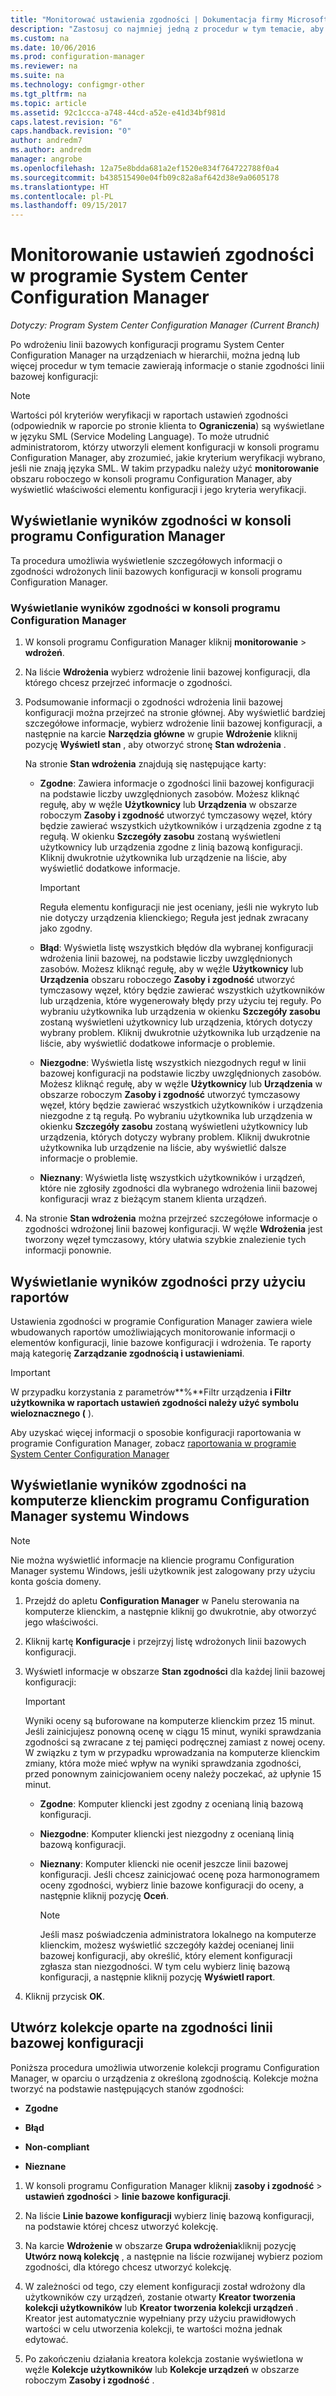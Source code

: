 ```yaml
---
title: "Monitorować ustawienia zgodności | Dokumentacja firmy Microsoft"
description: "Zastosuj co najmniej jedną z procedur w tym temacie, aby wyświetlić stan zgodności linii bazowej konfiguracji."
ms.custom: na
ms.date: 10/06/2016
ms.prod: configuration-manager
ms.reviewer: na
ms.suite: na
ms.technology: configmgr-other
ms.tgt_pltfrm: na
ms.topic: article
ms.assetid: 92c1ccca-a748-44cd-a52e-e41d34bf981d
caps.latest.revision: "6"
caps.handback.revision: "0"
author: andredm7
ms.author: andredm
manager: angrobe
ms.openlocfilehash: 12a75e8bdda681a2ef1520e834f764722788f0a4
ms.sourcegitcommit: b438515490e04fb09c82a8af642d38e9a0605178
ms.translationtype: HT
ms.contentlocale: pl-PL
ms.lasthandoff: 09/15/2017
---
```

# <a name="monitor-compliance-settings-in-system-center-configuration-manager"></a>Monitorowanie ustawień zgodności w programie System Center Configuration Manager

*Dotyczy: Program System Center Configuration Manager (Current Branch)*

Po wdrożeniu linii bazowych konfiguracji programu System Center Configuration Manager na urządzeniach w hierarchii, można jedną lub więcej procedur w tym temacie zawierają informacje o stanie zgodności linii bazowej konfiguracji:

> [!NOTE]  
>  Wartości pól kryteriów weryfikacji w raportach ustawień zgodności (odpowiednik w raporcie po stronie klienta to **Ograniczenia**) są wyświetlane w języku SML (Service Modeling Language). To może utrudnić administratorom, którzy utworzyli element konfiguracji w konsoli programu Configuration Manager, aby zrozumieć, jakie kryterium weryfikacji wybrano, jeśli nie znają języka SML. W takim przypadku należy użyć **monitorowanie** obszaru roboczego w konsoli programu Configuration Manager, aby wyświetlić właściwości elementu konfiguracji i jego kryteria weryfikacji.  

##  <a name="view-compliance-results-in-the-configuration-manager-console"></a>Wyświetlanie wyników zgodności w konsoli programu Configuration Manager  
 Ta procedura umożliwia wyświetlenie szczegółowych informacji o zgodności wdrożonych linii bazowych konfiguracji w konsoli programu Configuration Manager.  

### <a name="view-compliance-results-in-the-configuration-manager-console"></a>Wyświetlanie wyników zgodności w konsoli programu Configuration Manager  

1.  W konsoli programu Configuration Manager kliknij **monitorowanie** > **wdrożeń**.  

3.  Na liście **Wdrożenia** wybierz wdrożenie linii bazowej konfiguracji, dla którego chcesz przejrzeć informacje o zgodności.  

4.  Podsumowanie informacji o zgodności wdrożenia linii bazowej konfiguracji można przejrzeć na stronie głównej. Aby wyświetlić bardziej szczegółowe informacje, wybierz wdrożenie linii bazowej konfiguracji, a następnie na karcie **Narzędzia główne** w grupie **Wdrożenie** kliknij pozycję **Wyświetl stan** , aby otworzyć stronę **Stan wdrożenia** .  

     Na stronie **Stan wdrożenia** znajdują się następujące karty:  

    -   **Zgodne**: Zawiera informacje o zgodności linii bazowej konfiguracji na podstawie liczby uwzględnionych zasobów. Możesz kliknąć regułę, aby w węźle **Użytkownicy** lub **Urządzenia** w obszarze roboczym **Zasoby i zgodność** utworzyć tymczasowy węzeł, który będzie zawierać wszystkich użytkowników i urządzenia zgodne z tą regułą. W okienku **Szczegóły zasobu** zostaną wyświetleni użytkownicy lub urządzenia zgodne z linią bazową konfiguracji. Kliknij dwukrotnie użytkownika lub urządzenie na liście, aby wyświetlić dodatkowe informacje.  

        > [!IMPORTANT]  
        >  Reguła elementu konfiguracji nie jest oceniany, jeśli nie wykryto lub nie dotyczy urządzenia klienckiego; Reguła jest jednak zwracany jako zgodny.  

    -   **Błąd**: Wyświetla listę wszystkich błędów dla wybranej konfiguracji wdrożenia linii bazowej, na podstawie liczby uwzględnionych zasobów. Możesz kliknąć regułę, aby w węźle **Użytkownicy** lub **Urządzenia** obszaru roboczego **Zasoby i zgodność** utworzyć tymczasowy węzeł, który będzie zawierać wszystkich użytkowników lub urządzenia, które wygenerowały błędy przy użyciu tej reguły. Po wybraniu użytkownika lub urządzenia w okienku **Szczegóły zasobu** zostaną wyświetleni użytkownicy lub urządzenia, których dotyczy wybrany problem. Kliknij dwukrotnie użytkownika lub urządzenie na liście, aby wyświetlić dodatkowe informacje o problemie.  

    -   **Niezgodne**: Wyświetla listę wszystkich niezgodnych reguł w linii bazowej konfiguracji na podstawie liczby uwzględnionych zasobów. Możesz kliknąć regułę, aby w węźle **Użytkownicy** lub **Urządzenia** w obszarze roboczym **Zasoby i zgodność** utworzyć tymczasowy węzeł, który będzie zawierać wszystkich użytkowników i urządzenia niezgodne z tą regułą. Po wybraniu użytkownika lub urządzenia w okienku **Szczegóły zasobu** zostaną wyświetleni użytkownicy lub urządzenia, których dotyczy wybrany problem. Kliknij dwukrotnie użytkownika lub urządzenie na liście, aby wyświetlić dalsze informacje o problemie.  

    -   **Nieznany**: Wyświetla listę wszystkich użytkowników i urządzeń, które nie zgłosiły zgodności dla wybranego wdrożenia linii bazowej konfiguracji wraz z bieżącym stanem klienta urządzeń.  

5.  Na stronie **Stan wdrożenia** można przejrzeć szczegółowe informacje o zgodności wdrożonej linii bazowej konfiguracji. W węźle **Wdrożenia** jest tworzony węzeł tymczasowy, który ułatwia szybkie znalezienie tych informacji ponownie.  

##  <a name="view-compliance-results-by-using-reports"></a>Wyświetlanie wyników zgodności przy użyciu raportów  
 Ustawienia zgodności w programie Configuration Manager zawiera wiele wbudowanych raportów umożliwiających monitorowanie informacji o elementów konfiguracji, linie bazowe konfiguracji i wdrożenia. Te raporty mają kategorię **Zarządzanie zgodnością i ustawieniami**.  

> [!IMPORTANT]  
>  W przypadku korzystania z parametrów**%**Filtr urządzenia **i Filtr użytkownika w raportach ustawień zgodności należy użyć symbolu wieloznacznego (** ).  

 Aby uzyskać więcej informacji o sposobie konfiguracji raportowania w programie Configuration Manager, zobacz [raportowania w programie System Center Configuration Manager](../../core/servers/manage/reporting.md)  

##  <a name="view-compliance-results-on-a-configuration-manager-windows-client-computer"></a>Wyświetlanie wyników zgodności na komputerze klienckim programu Configuration Manager systemu Windows

> [!NOTE]  
>  Nie można wyświetlić informacje na kliencie programu Configuration Manager systemu Windows, jeśli użytkownik jest zalogowany przy użyciu konta gościa domeny.    

1.  Przejdź do apletu **Configuration Manager** w Panelu sterowania na komputerze klienckim, a następnie kliknij go dwukrotnie, aby otworzyć jego właściwości.  

2.  Kliknij kartę **Konfiguracje** i przejrzyj listę wdrożonych linii bazowych konfiguracji.  

3.  Wyświetl informacje w obszarze **Stan zgodności** dla każdej linii bazowej konfiguracji:  

    > [!IMPORTANT]  
    >  Wyniki oceny są buforowane na komputerze klienckim przez 15 minut. Jeśli zainicjujesz ponowną ocenę w ciągu 15 minut, wyniki sprawdzania zgodności są zwracane z tej pamięci podręcznej zamiast z nowej oceny. W związku z tym w przypadku wprowadzania na komputerze klienckim zmiany, która może mieć wpływ na wyniki sprawdzania zgodności, przed ponownym zainicjowaniem oceny należy poczekać, aż upłynie 15 minut.  

    -   **Zgodne**: Komputer kliencki jest zgodny z ocenianą linią bazową konfiguracji.  

    -   **Niezgodne**: Komputer kliencki jest niezgodny z ocenianą linią bazową konfiguracji.  

    -   **Nieznany**: Komputer kliencki nie ocenił jeszcze linii bazowej konfiguracji. Jeśli chcesz zainicjować ocenę poza harmonogramem oceny zgodności, wybierz linie bazowe konfiguracji do oceny, a następnie kliknij pozycję **Oceń**.  

        > [!NOTE]  
        >  Jeśli masz poświadczenia administratora lokalnego na komputerze klienckim, możesz wyświetlić szczegóły każdej ocenianej linii bazowej konfiguracji, aby określić, który element konfiguracji zgłasza stan niezgodności. W tym celu wybierz linię bazową konfiguracji, a następnie kliknij pozycję **Wyświetl raport**.  

4.  Kliknij przycisk **OK**.  

##  <a name="create-collections-based-on-configuration-baseline-compliance"></a>Utwórz kolekcje oparte na zgodności linii bazowej konfiguracji  
 Poniższa procedura umożliwia utworzenie kolekcji programu Configuration Manager, w oparciu o urządzenia z określoną zgodnością. Kolekcje można tworzyć na podstawie następujących stanów zgodności:  

-   **Zgodne**  

-   **Błąd**  

-   **Non-compliant**  

-   **Nieznane**  

1.  W konsoli programu Configuration Manager kliknij **zasoby i zgodność** > **ustawień zgodności** > **linie bazowe konfiguracji**.  

3.  Na liście **Linie bazowe konfiguracji** wybierz linię bazową konfiguracji, na podstawie której chcesz utworzyć kolekcję.  

4.  Na karcie **Wdrożenie** w obszarze **Grupa wdrożenia**kliknij pozycję **Utwórz nową kolekcję** , a następnie na liście rozwijanej wybierz poziom zgodności, dla którego chcesz utworzyć kolekcję.  

5.  W zależności od tego, czy element konfiguracji został wdrożony dla użytkowników czy urządzeń, zostanie otwarty **Kreator tworzenia kolekcji użytkowników** lub **Kreator tworzenia kolekcji urządzeń** . Kreator jest automatycznie wypełniany przy użyciu prawidłowych wartości w celu utworzenia kolekcji, te wartości można jednak edytować.  

6.  Po zakończeniu działania kreatora kolekcja zostanie wyświetlona w węźle **Kolekcje użytkowników** lub **Kolekcje urządzeń** w obszarze roboczym **Zasoby i zgodność** .  

